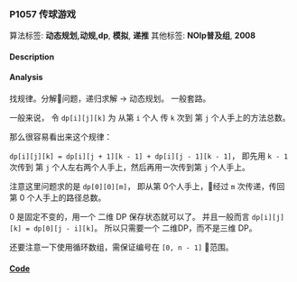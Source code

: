 ### P1057 传球游戏

算法标签: **动态规划,动规,dp**, **模拟**, **递推**
其他标签: **NOIp普及组**, **2008**


#### Description

#### Analysis

找规律。分解问题，递归求解 -> 动态规划。 一般套路。

一般来说， 令 `dp[i][j][k]` 为 从第 `i` 个人 传 `k` 次到 第 `j` 个人手上的方法总数。

那么很容易看出来这个规律：

`dp[i][j][k] = dp[i][j + 1][k - 1] + dp[i][j - 1][k - 1]`， 即先用 `k - 1` 次传到 第 `j` 个人左右两个人手上，然后再用一次传到第 `j` 个人手上。

注意这里问题求的是 `dp[0][0][m]`， 即从第 0个人手上，经过 `m` 次传递，传回 第 0 个人手上的路径总数。

0 是固定不变的，用一个 二维 DP 保存状态就可以了。 并且一般而言 `dp[i][j][k] = dp[0][j - i][k]`。 所以只需要一个 二维DP，而不是三维 DP。


还要注意一下使用循环数组，需保证编号在 `[0, n - 1]` 范围。


#### [Code](../cpp/p1057.cpp) 

